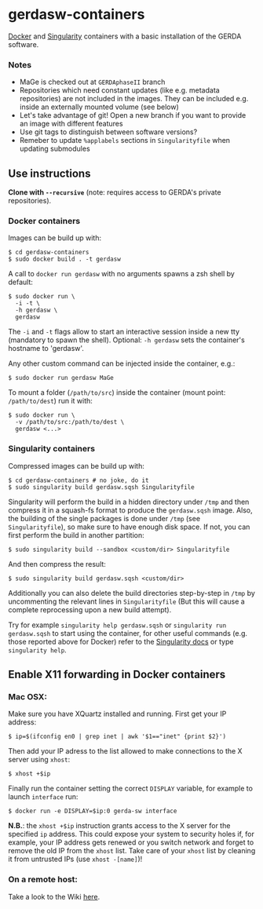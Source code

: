 # gerdasw-containers
[Docker](https://www.docker.com) and [Singularity](http://singularity.lbl.gov) containers with a basic installation of the GERDA software.
### Notes
* MaGe is checked out at `GERDAphaseII` branch
* Repositories which need constant updates (like e.g. metadata repositories) are not included in the images. They can be included e.g. inside an externally mounted volume (see below)
* Let's take advantage of git! Open a new branch if you want to provide an image with different features
* Use git tags to distinguish between software versions?
* Remeber to update `%applabels` sections in `Singularityfile` when updating submodules

## Use instructions
**Clone with `--recursive`** (note: requires access to GERDA's private repositories).

### Docker containers
Images can be build up with:
```shell
$ cd gerdasw-containers
$ sudo docker build . -t gerdasw
```
A call to `docker run gerdasw` with no arguments spawns a zsh shell by default:
```shell
$ sudo docker run \
  -i -t \
  -h gerdasw \
  gerdasw
```
The `-i` and `-t` flags allow to start an interactive session inside a new tty (mandatory to spawn the shell). Optional: `-h gerdasw` sets the container's hostname to 'gerdasw'.

Any other custom command can be injected inside the container, e.g.:
```shell
$ sudo docker run gerdasw MaGe
```

To mount a folder (`/path/to/src`) inside the container (mount point: `/path/to/dest`) run it with:
```shell
$ sudo docker run \
  -v /path/to/src:/path/to/dest \
  gerdasw <...>
```

### Singularity containers
Compressed images can be build up with:
```shell
$ cd gerdasw-containers # no joke, do it
$ sudo singularity build gerdasw.sqsh Singularityfile
```
Singularity will perform the build in a hidden directory under `/tmp` and then compress it in a squash-fs format to produce the `gerdasw.sqsh` image. Also, the building of the single packages is done under `/tmp` (see `Singularityfile`), so make sure to have enough disk space. If not, you can first perform the build in another partition:
```shell
$ sudo singularity build --sandbox <custom/dir> Singularityfile
```
And then compress the result:
```shell
$ sudo singularity build gerdasw.sqsh <custom/dir>
```
Additionally you can also delete the build directories step-by-step in `/tmp` by uncommenting the relevant lines in `Singularityfile` (But this will cause a complete reprocessing upon a new build attempt).

Try for example `singularity help gerdasw.sqsh` or `singularity run gerdasw.sqsh` to start using the
container, for other useful commands (e.g. those reported above for Docker) refer to the [Singularity docs](http://singularity.lbl.gov/quickstart)
or type `singularity help`.

## Enable X11 forwarding in Docker containers
### Mac OSX:
Make sure you have XQuartz installed and running. First get your IP address:
```shell
$ ip=$(ifconfig en0 | grep inet | awk '$1=="inet" {print $2}')
```
Then add your IP adress to the list allowed to make connections to the X server using `xhost`:
```shell
$ xhost +$ip
```
Finally run the container setting the correct `DISPLAY` variable, for example to launch `interface` run:
```shell
$ docker run -e DISPLAY=$ip:0 gerda-sw interface
```
**N.B.**: the `xhost +$ip` instruction grants access to the X server for the specified `ip` address. This could expose your system to security holes if, for example, your IP address gets renewed or you switch network and forget to remove the old IP from the `xhost` list. Take care of your `xhost` list by cleaning it from untrusted IPs (use `xhost -[name]`)!

### On a remote host:
Take a look to the Wiki [here](https://github.com/luigipertoldi/gerda-sw-docker/wiki/The-Docker-local-hub#running-a-container).
